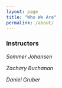 ```yaml
---
layout: page
title: "Who We Are"
permalink: /about/
---
```


### Instructors

_Sommer Johansen_

_Zachary Buchanan_


_Daniel Gruber_
